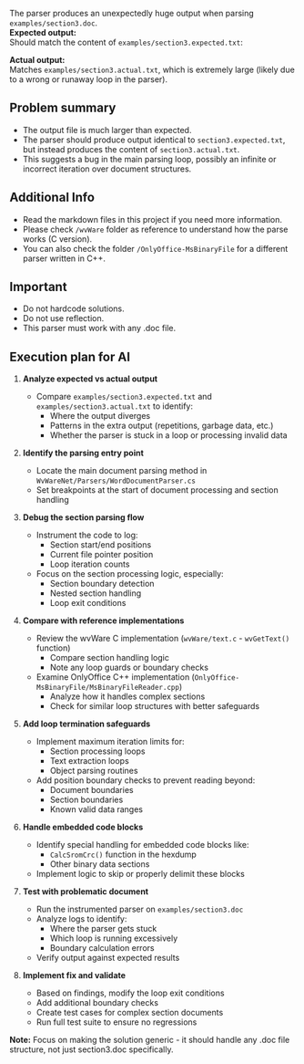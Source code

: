 The parser produces an unexpectedly huge output when parsing `examples/section3.doc`.  
**Expected output:**  
Should match the content of `examples/section3.expected.txt`:

**Actual output:**  
Matches `examples/section3.actual.txt`, which is extremely large (likely due to a wrong or runaway loop in the parser).

## Problem summary

- The output file is much larger than expected.
- The parser should produce output identical to `section3.expected.txt`, but instead produces the content of `section3.actual.txt`.
- This suggests a bug in the main parsing loop, possibly an infinite or incorrect iteration over document structures.

## Additional Info

- Read the markdown files in this project if you need more information.
- Please check `/wvWare` folder as reference to understand how the parse works (C version).
- You can also check the folder `/OnlyOffice-MsBinaryFile` for a different parser written in C++.

## Important
- Do not hardcode solutions.
- Do not use reflection.
- This parser must work with any .doc file.

## Execution plan for AI

1. **Analyze expected vs actual output**
   - Compare `examples/section3.expected.txt` and `examples/section3.actual.txt` to identify:
     - Where the output diverges
     - Patterns in the extra output (repetitions, garbage data, etc.)
     - Whether the parser is stuck in a loop or processing invalid data

2. **Identify the parsing entry point**
   - Locate the main document parsing method in `WvWareNet/Parsers/WordDocumentParser.cs`
   - Set breakpoints at the start of document processing and section handling

3. **Debug the section parsing flow**
   - Instrument the code to log:
     - Section start/end positions
     - Current file pointer position
     - Loop iteration counts
   - Focus on the section processing logic, especially:
     - Section boundary detection
     - Nested section handling
     - Loop exit conditions

4. **Compare with reference implementations**
   - Review the wvWare C implementation (`wvWare/text.c` - `wvGetText()` function)
     - Compare section handling logic
     - Note any loop guards or boundary checks
   - Examine OnlyOffice C++ implementation (`OnlyOffice-MsBinaryFile/MsBinaryFileReader.cpp`)
     - Analyze how it handles complex sections
     - Check for similar loop structures with better safeguards

5. **Add loop termination safeguards**
   - Implement maximum iteration limits for:
     - Section processing loops
     - Text extraction loops
     - Object parsing routines
   - Add position boundary checks to prevent reading beyond:
     - Document boundaries
     - Section boundaries
     - Known valid data ranges

6. **Handle embedded code blocks**
   - Identify special handling for embedded code blocks like:
     - `CalcSromCrc()` function in the hexdump
     - Other binary data sections
   - Implement logic to skip or properly delimit these blocks

7. **Test with problematic document**
   - Run the instrumented parser on `examples/section3.doc`
   - Analyze logs to identify:
     - Where the parser gets stuck
     - Which loop is running excessively
     - Boundary calculation errors
   - Verify output against expected results

8. **Implement fix and validate**
   - Based on findings, modify the loop exit conditions
   - Add additional boundary checks
   - Create test cases for complex section documents
   - Run full test suite to ensure no regressions

**Note:** Focus on making the solution generic - it should handle any .doc file structure, not just section3.doc specifically.
